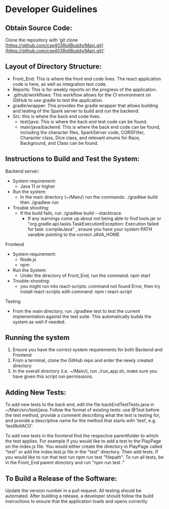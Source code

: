 # Developer Guidelines

## Obtain Source Code:

Clone the repository with ‘git clone [https://github.com/cse403RollBuddy/Main.git](https://github.com/cse403RollBuddy/Main.git)’

## Layout of Directory Structure:

- Front_End: This is where the front end code lives. The react application code is here, as well as integration test code.
- Reports: This is for weekly reports on the progress of the application.
- .github/workflows: This workflow allows for the CI environment on GitHub to use gradle to test the application.
- gradle/wrapper: This provides the gradle wrapper that allows building and testing of the Spark server to build and run the backend.
- Src: this is where the back end code lives.
  - test/java: This is where the back end test code can be found.
  - main/java/backend: This is where the back end code can be found, including the character files, SparkServer code, CORSFilter, Character class, Dice class, and relevant enums for Race, Background, and Class can be found.

## Instructions to Build and Test the System:

Backend server:

- System requirement:
  - Java 11 or higher
- Run the system:
  - In the main directory (~/Main/) run the commands: ./gradlew build then ./gradlew run
- Trouble shooting:
  - If the build fails, run ./gradlew build --stacktrace.
    - If any warnings come up about not being able to find tools.jar or "org.gradle.api.tasks.TaskExecutionException: Execution failed for task :compileJava" , ensure you have your system PATH varaible pointing to the correct JAVA_HOME

Frontend

- System requirement:
  - Node.js
  - npm
- Run the System:
  - Under the directory of Front_End, run the command: npm start
- Trouble-shooting:
  - you might run into react-scripts: command not found Error, then try install react-scripts with command: npm i react-script

Testing

- From the main directory, run ./gradlew test to test the current implementation against the test suite. This automatically builds the system as well if needed.

## Running the system

1. Ensure you have the correct system requirements for both Backend and Frontend
2. From a terminal, clone the GitHub repo and enter the newly created directory
3. In the overall directory (i.e. ~/Main/), run ./run_app.sh, make sure you have given this script run permissions.

## Adding New Tests:

To add new tests to the back end, edit the file backEndTestTests.java in ~/Main/src/test/java. Follow the format of existing tests: use @Test before the test method, provide a comment describing what the test is testing for, and provide a descriptive name for the method that starts with ‘test’, e.g. ‘testRollAC()’.

To add new tests in the frontend find the respective parentfolder to which the test applies. For example if you would like to add a test to the PlayPage on the index.js file. You would either create the directory in PlayPage called "test" or add the index.test.js file in the "test" directory. Then add tests. If you would like to run that test run npm run test "filepath". To run all tests, be in the Front_End parent directory and run "npm run test ."

## To Build a Release of the Software:

Update the version number in a pull request. All testing should be automated. After building a release, a developer should follow the build instructions to ensure that the application loads and opens correctly.
